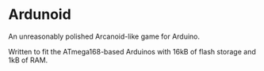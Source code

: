 # Ardunoid

An unreasonably polished Arcanoid-like game for Arduino.

Written to fit the ATmega168-based Arduinos with 16kB of flash storage
and 1kB of RAM.
 
